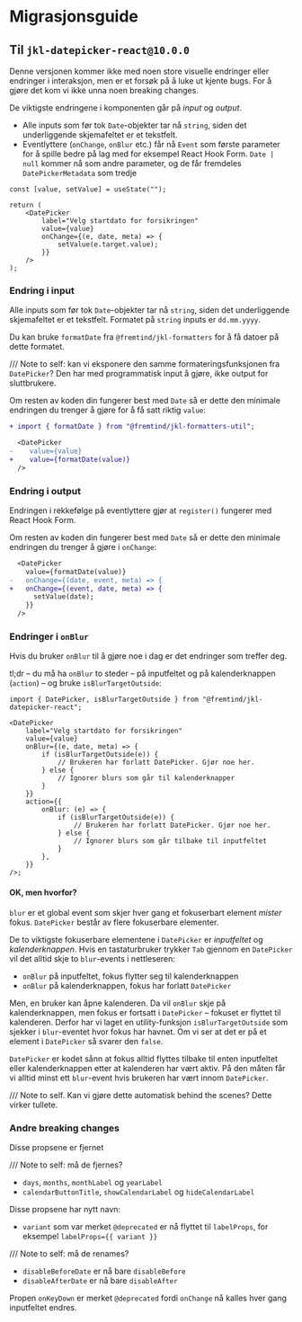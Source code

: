 # Migrasjonsguide

## Til `jkl-datepicker-react@10.0.0`

Denne versjonen kommer ikke med noen store visuelle endringer eller endringer i interaksjon,
men er et forsøk på å luke ut kjente bugs. For å gjøre det kom vi ikke unna noen breaking changes.

De viktigste endringene i komponenten går på _input_ og _output_.

-   Alle inputs som før tok `Date`-objekter tar nå `string`, siden det underliggende skjemafeltet er et tekstfelt.
-   Eventlyttere (`onChange`, `onBlur` etc.) får nå `Event` som første parameter for å spille bedre på lag med for eksempel React Hook Form. `Date | null` kommer nå som andre parameter, og de får fremdeles `DatePickerMetadata` som tredje

```tsx
const [value, setValue] = useState("");

return (
    <DatePicker
        label="Velg startdato for forsikringen"
        value={value}
        onChange={(e, date, meta) => {
            setValue(e.target.value);
        }}
    />
);
```

### Endring i input

Alle inputs som før tok `Date`-objekter tar nå `string`, siden det underliggende skjemafeltet er et tekstfelt. Formatet på `string` inputs er `dd.mm.yyyy`.

Du kan bruke `formatDate` fra `@fremtind/jkl-formatters` for å få datoer på dette formatet.

/// Note to self: kan vi eksponere den samme formateringsfunksjonen fra `DatePicker`? Den har med programmatisk input å gjøre, ikke output for sluttbrukere.

Om resten av koden din fungerer best med `Date` så er dette den minimale endringen du trenger å gjøre for å få satt riktig `value`:

```diff
+ import { formatDate } from "@fremtind/jkl-formatters-util";

  <DatePicker
-    value={value}
+    value={formatDate(value)}
  />
```

### Endring i output

Endringen i rekkefølge på eventlyttere gjør at `register()` fungerer med React Hook Form.

Om resten av koden din fungerer best med `Date` så er dette den minimale endringen du trenger å gjøre i `onChange`:

```diff
  <DatePicker
    value={formatDate(value)}
-   onChange={(date, event, meta) => {
+   onChange={(event, date, meta) => {
      setValue(date);
    }}
  />
```

### Endringer i `onBlur`

Hvis du bruker `onBlur` til å gjøre noe i dag er det endringer som treffer deg.

tl;dr – du må ha `onBlur` to steder – på inputfeltet og på kalenderknappen (`action`) – og bruke `isBlurTargetOutside`:

```tsx
import { DatePicker, isBlurTargetOutside } from "@fremtind/jkl-datepicker-react";

<DatePicker
    label="Velg startdato for forsikringen"
    value={value}
    onBlur={(e, date, meta) => {
        if (isBlurTargetOutside(e)) {
            // Brukeren har forlatt DatePicker. Gjør noe her.
        } else {
            // Ignorer blurs som går til kalenderknapper
        }
    }}
    action={{
        onBlur: (e) => {
            if (isBlurTargetOutside(e)) {
                // Brukeren har forlatt DatePicker. Gjør noe her.
            } else {
                // Ignorer blurs som går tilbake til inputfeltet
            }
        },
    }}
/>;
```

#### OK, men hvorfor?

`blur` er et global event som skjer hver gang et fokuserbart element _mister_ fokus. `DatePicker` består av flere fokuserbare elementer.

De to viktigste fokuserbare elementene i `DatePicker` er _inputfeltet_ og _kalenderknappen_. Hvis en tastaturbruker trykker `Tab` gjennom en `DatePicker` vil det alltid skje to `blur`-events i nettleseren:

-   `onBlur` på inputfeltet, fokus flytter seg til kalenderknappen
-   `onBlur` på kalenderknappen, fokus har forlatt `DatePicker`

Men, en bruker kan åpne kalenderen. Da vil `onBlur` skje på kalenderknappen, men fokus er fortsatt i `DatePicker` – fokuset er flyttet til kalenderen. Derfor har vi laget en utility-funksjon `isBlurTargetOutside` som sjekker i `blur`-eventet hvor fokus har havnet. Om vi ser at det er på et element i `DatePicker` så svarer den `false`.

`DatePicker` er kodet sånn at fokus alltid flyttes tilbake til enten inputfeltet eller kalenderknappen etter at kalenderen har vært aktiv. På den måten får vi alltid minst ett `blur`-event hvis brukeren har vært innom `DatePicker`.

/// Note to self. Kan vi gjøre dette automatisk behind the scenes? Dette virker tullete.

### Andre breaking changes

Disse propsene er fjernet

/// Note to self: må de fjernes?

-   `days`, `months`, `monthLabel` og `yearLabel`
-   `calendarButtonTitle`, `showCalendarLabel` og `hideCalendarLabel`

Disse propsene har nytt navn:

-   `variant` som var merket `@deprecated` er nå flyttet til `labelProps`, for eksempel `labelProps={{ variant }}`

/// Note to self: må de renames?

-   `disableBeforeDate` er nå bare `disableBefore`
-   `disableAfterDate` er nå bare `disableAfter`

Propen `onKeyDown` er merket `@deprecated` fordi `onChange` nå kalles hver gang inputfeltet endres.
